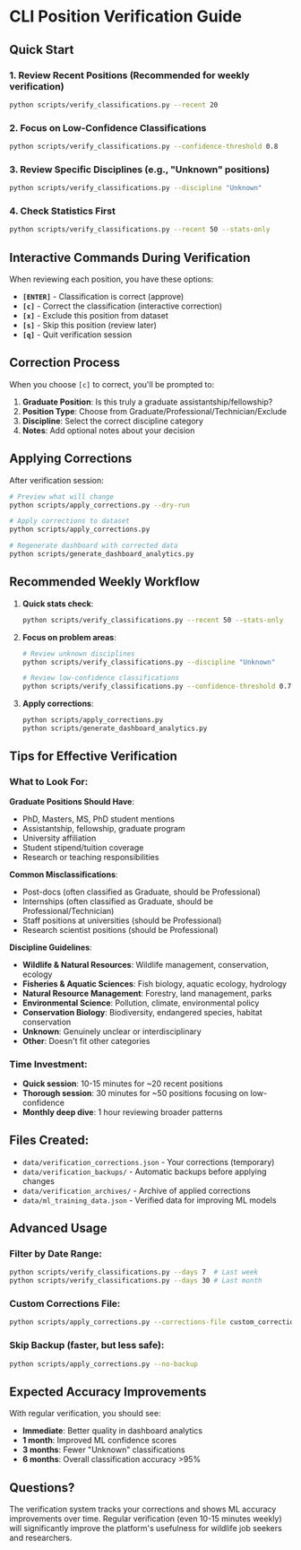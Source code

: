 # CLI Position Verification Guide

## Quick Start

### 1. Review Recent Positions (Recommended for weekly verification)
```bash
python scripts/verify_classifications.py --recent 20
```

### 2. Focus on Low-Confidence Classifications
```bash
python scripts/verify_classifications.py --confidence-threshold 0.8
```

### 3. Review Specific Disciplines (e.g., "Unknown" positions)
```bash
python scripts/verify_classifications.py --discipline "Unknown"
```

### 4. Check Statistics First
```bash
python scripts/verify_classifications.py --recent 50 --stats-only
```

## Interactive Commands During Verification

When reviewing each position, you have these options:

- **`[ENTER]`** - Classification is correct (approve)
- **`[c]`** - Correct the classification (interactive correction)
- **`[x]`** - Exclude this position from dataset
- **`[s]`** - Skip this position (review later)
- **`[q]`** - Quit verification session

## Correction Process

When you choose `[c]` to correct, you'll be prompted to:

1. **Graduate Position**: Is this truly a graduate assistantship/fellowship?
2. **Position Type**: Choose from Graduate/Professional/Technician/Exclude
3. **Discipline**: Select the correct discipline category
4. **Notes**: Add optional notes about your decision

## Applying Corrections

After verification session:

```bash
# Preview what will change
python scripts/apply_corrections.py --dry-run

# Apply corrections to dataset
python scripts/apply_corrections.py

# Regenerate dashboard with corrected data
python scripts/generate_dashboard_analytics.py
```

## Recommended Weekly Workflow

1. **Quick stats check**:
   ```bash
   python scripts/verify_classifications.py --recent 50 --stats-only
   ```

2. **Focus on problem areas**:
   ```bash
   # Review unknown disciplines
   python scripts/verify_classifications.py --discipline "Unknown"

   # Review low-confidence classifications
   python scripts/verify_classifications.py --confidence-threshold 0.7
   ```

3. **Apply corrections**:
   ```bash
   python scripts/apply_corrections.py
   python scripts/generate_dashboard_analytics.py
   ```

## Tips for Effective Verification

### What to Look For:

**Graduate Positions Should Have**:
- PhD, Masters, MS, PhD student mentions
- Assistantship, fellowship, graduate program
- University affiliation
- Student stipend/tuition coverage
- Research or teaching responsibilities

**Common Misclassifications**:
- Post-docs (often classified as Graduate, should be Professional)
- Internships (often classified as Graduate, should be Professional/Technician)
- Staff positions at universities (should be Professional)
- Research scientist positions (should be Professional)

**Discipline Guidelines**:
- **Wildlife & Natural Resources**: Wildlife management, conservation, ecology
- **Fisheries & Aquatic Sciences**: Fish biology, aquatic ecology, hydrology
- **Natural Resource Management**: Forestry, land management, parks
- **Environmental Science**: Pollution, climate, environmental policy
- **Conservation Biology**: Biodiversity, endangered species, habitat conservation
- **Unknown**: Genuinely unclear or interdisciplinary
- **Other**: Doesn't fit other categories

### Time Investment:
- **Quick session**: 10-15 minutes for ~20 recent positions
- **Thorough session**: 30 minutes for ~50 positions focusing on low-confidence
- **Monthly deep dive**: 1 hour reviewing broader patterns

## Files Created:

- `data/verification_corrections.json` - Your corrections (temporary)
- `data/verification_backups/` - Automatic backups before applying changes
- `data/verification_archives/` - Archive of applied corrections
- `data/ml_training_data.json` - Verified data for improving ML models

## Advanced Usage

### Filter by Date Range:
```bash
python scripts/verify_classifications.py --days 7  # Last week
python scripts/verify_classifications.py --days 30 # Last month
```

### Custom Corrections File:
```bash
python scripts/apply_corrections.py --corrections-file custom_corrections.json
```

### Skip Backup (faster, but less safe):
```bash
python scripts/apply_corrections.py --no-backup
```

## Expected Accuracy Improvements

With regular verification, you should see:
- **Immediate**: Better quality in dashboard analytics
- **1 month**: Improved ML confidence scores
- **3 months**: Fewer "Unknown" classifications
- **6 months**: Overall classification accuracy >95%

## Questions?

The verification system tracks your corrections and shows ML accuracy improvements over time. Regular verification (even 10-15 minutes weekly) will significantly improve the platform's usefulness for wildlife job seekers and researchers.

